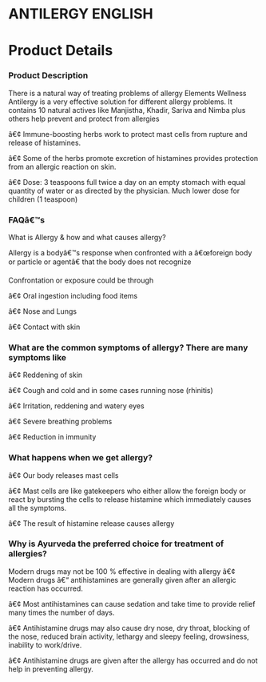# ANTILERGY ENGLISH

# Product Details

### Product Description

There is a natural way of treating problems of allergy Elements Wellness Antilergy is a very effective solution for different allergy problems. It contains 10 natural actives like Manjistha, Khadir, Sariva and Nimba plus others help prevent and protect from allergies

â€¢ Immune-boosting herbs work to protect mast cells from rupture and release of histamines.

â€¢ Some of the herbs promote excretion of histamines provides protection from an allergic reaction on skin.

â€¢ Dose: 3 teaspoons full twice a day on an empty stomach with equal quantity of water or as directed by the physician. Much lower dose for children (1 teaspoon)

### FAQâ€™s

What is Allergy & how and what causes allergy?

Allergy is a bodyâ€™s response when confronted with a â€œforeign body or particle or agentâ€ that the body does not recognize

Confrontation or exposure could be through

â€¢ Oral ingestion including food items

â€¢ Nose and Lungs

â€¢ Contact with skin

### What are the common symptoms of allergy? There are many symptoms like

â€¢ Reddening of skin

â€¢ Cough and cold and in some cases running nose (rhinitis)

â€¢ Irritation, reddening and watery eyes

â€¢ Severe breathing problems

â€¢ Reduction in immunity

### What happens when we get allergy?

â€¢ Our body releases mast cells

â€¢ Mast cells are like gatekeepers who either allow the foreign body or react by bursting the cells to release histamine which immediately causes all the symptoms.

â€¢ The result of histamine release causes allergy

### Why is Ayurveda the preferred choice for treatment of allergies?

Modern drugs may not be 100 % effective in dealing with allergy â€¢ Modern drugs â€“ antihistamines are generally given after an allergic reaction has occurred.

â€¢ Most antihistamines can cause sedation and take time to provide relief many times the number of days.

â€¢ Antihistamine drugs may also cause dry nose, dry throat, blocking of the nose, reduced brain activity, lethargy and sleepy feeling, drowsiness, inability to work/drive.

â€¢ Antihistamine drugs are given after the allergy has occurred and do not help in preventing allergy.